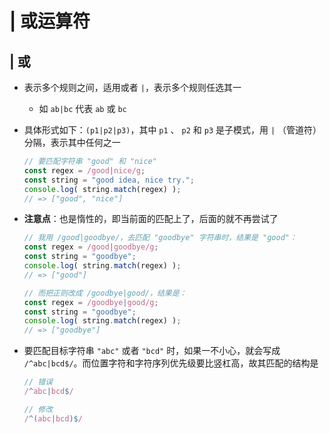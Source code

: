 # | 或运算符

## | 或

+ 表示多个规则之间，适用或者 `|`，表示多个规则任选其一

  + 如 `ab|bc` 代表 `ab` 或 `bc`

+ 具体形式如下：`(p1|p2|p3)`，其中 `p1` 、 `p2` 和 `p3` 是子模式，用  `|` （管道符）分隔，表示其中任何之一

  ```js
  // 要匹配字符串 "good" 和 "nice"
  const regex = /good|nice/g;
  const string = "good idea, nice try.";
  console.log( string.match(regex) );
  // => ["good", "nice"]
  ```

+ **注意点**：也是惰性的，即当前面的匹配上了，后面的就不再尝试了

  ```js
  // 我用 /good|goodbye/，去匹配 "goodbye" 字符串时，结果是 "good"：
  const regex = /good|goodbye/g;
  const string = "goodbye";
  console.log( string.match(regex) );
  // => ["good"]

  // 而把正则改成 /goodbye|good/，结果是：
  const regex = /goodbye|good/g;
  const string = "goodbye";
  console.log( string.match(regex) );
  // => ["goodbye"]
  ```

+ 要匹配目标字符串 `"abc"` 或者 `"bcd"` 时，如果一不小心，就会写成  `/^abc|bcd$/`。而位置字符和字符序列优先级要比竖杠高，故其匹配的结构是

  ```js
  // 错误
  /^abc|bcd$/

  // 修改
  /^(abc|bcd)$/
  ```
